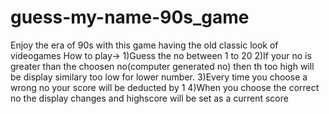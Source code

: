 # guess-my-name-90s_game
Enjoy the era of 90s with this game having the old classic look of videogames
How to play->
1)Guess the no between 1 to 20
2)If your no is greater than the choosen no(computer generated no) then th too high will be display similary too low for lower number.
3)Every time you choose a wrong no your score will be deducted by 1
4)When you choose the correct no the display changes and highscore will be set as a current score
